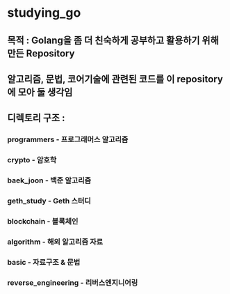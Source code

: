 # studying_go

## 목적 : Golang을 좀 더 친숙하게 공부하고 활용하기 위해 만든 Repository

## 알고리즘, 문법, 코어기술에 관련된 코드를 이 repository에 모아 둘 생각임

## 디렉토리 구조 : 

### programmers             - 프로그래머스 알고리즘
### crypto                  - 암호학
### baek_joon               - 백준 알고리즘
### geth_study              - Geth 스터디 
### blockchain              - 블록체인 
### algorithm               - 해외 알고리즘 자료 
### basic                   - 자료구조 & 문법 
### reverse_engineering     - 리버스엔지니어링

